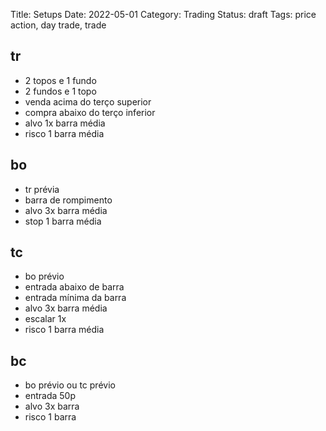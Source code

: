Title: Setups
Date: 2022-05-01
Category: Trading
Status: draft
Tags: price action, day trade, trade

## tr

* 2 topos e 1 fundo
* 2 fundos e 1 topo
* venda acima do terço superior
* compra abaixo do terço inferior
* alvo 1x barra média
* risco 1 barra média

## bo
* tr prévia
* barra de rompimento
* alvo 3x barra média
* stop 1 barra média

## tc
* bo prévio
* entrada abaixo de barra
* entrada mínima da barra
* alvo 3x barra média
* escalar 1x
* risco 1 barra média


## bc
* bo prévio ou tc prévio
* entrada 50p
* alvo 3x barra
*  risco 1 barra
